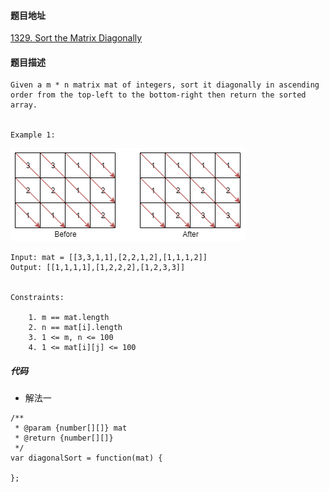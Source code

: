 #### 题目地址
[1329. Sort the Matrix Diagonally](https://leetcode.com/problems/sort-the-matrix-diagonally/)
#### 题目描述
```
Given a m * n matrix mat of integers, sort it diagonally in ascending order from the top-left to the bottom-right then return the sorted array.


Example 1:
```
![1](../../assets/array/2020-05-24/1.png)
```
Input: mat = [[3,3,1,1],[2,2,1,2],[1,1,1,2]]
Output: [[1,1,1,1],[1,2,2,2],[1,2,3,3]]
 

Constraints:

    1. m == mat.length
    2. n == mat[i].length
    3. 1 <= m, n <= 100
    4. 1 <= mat[i][j] <= 100
```

##### 代码

- 解法一
```
/**
 * @param {number[][]} mat
 * @return {number[][]}
 */
var diagonalSort = function(mat) {
    
};
```
